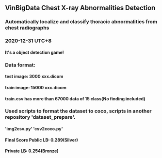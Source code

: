 ## VinBigData Chest X-ray Abnormalities Detection
### Automatically localize and classify thoracic abnormalities from chest radiographs
### 2020-12-31 UTC+8
#### It's a object detection game!

### Data format:
#### test image: 3000 xxx.dicom
#### train image: 15000 xxx.dicom
#### train.csv has more than 67000 data of 15 class(No finding included)

### Used scripts to format the dataset to coco, scripts in another repository 'dataset_prepare'.
#### 'img2csv.py' 'csv2coco.py'

#### Final Score Public LB: 0.289(Silver)
####             Private LB: 0.254(Bronze)
